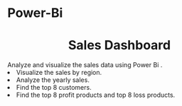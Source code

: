 # Power-Bi
<h1 align="center">Sales Dashboard</h1>
Analyze and visualize the sales data using Power Bi .
<li>Visualize the sales by region.
<li> Analyze the yearly sales.
<li> Find the top 8 customers.
<li> Find the top 8 profit products and top 8 loss products.
